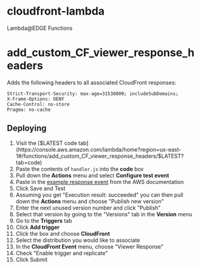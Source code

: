 # cloudfront-lambda
Lambda@EDGE Functions

# add_custom_CF_viewer_response_headers

Adds the following headers to all associated CloudFront responses:
```
Strict-Transport-Security: max-age=31536000; includeSubDomains;
X-Frame-Options: DENY
Cache-Control: no-store
Pragma: no-cache
```

## Deploying

1. Visit the [$LATEST code tab](https://console.aws.amazon.com/lambda/home?region=us-east-1#/functions/add_custom_CF_viewer_response_headers/$LATEST?tab=code)
1. Paste the contents of `handler.js` into the **code** box
2. Pull down the **Actions** menu and select **Configure test event**
3. Paste in the [example response event](http://docs.aws.amazon.com/AmazonCloudFront/latest/DeveloperGuide/lambda-event-structure.html#lambda-event-structure-response) from the AWS documentation
4. Click Save and Test
5. Assuming you get "Execution result: succeeded" you can then pull down the **Actions** menu and choose "Publish new version"
6. Enter the next unused version number and click "Publish"
7. Select that version by going to the "Versions" tab in the **Version** menu
8. Go to the **Triggers** tab
9. Click **Add trigger**
10. Click the box and choose **CloudFront**
11. Select the distribution you would like to associate
12. In the **CloudFront Event** menu, choose "Viewer Response"
13. Check "Enable trigger and replicate"
14. Click Submit
